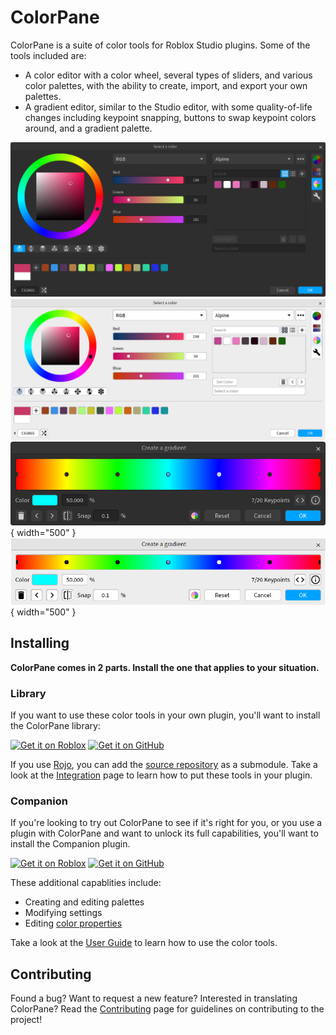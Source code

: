 # ColorPane

ColorPane is a suite of color tools for Roblox Studio plugins. Some of the tools included are:

- A color editor with a color wheel, several types of sliders, and various color palettes, with the ability to create, import, and export your own palettes.
- A gradient editor, similar to the Studio editor, with some quality-of-life changes including keypoint snapping, buttons to swap keypoint colors around, and a gradient palette.

![Color editor](images/color-editor-dark.png#only-dark)
![Color editor](images/color-editor-light.png#only-light)
![Gradient editor](images/gradient-editor-dark.png#only-dark){ width="500" }
![Gradient editor](images/gradient-editor-light.png#only-light){ width="500" }

## Installing

**ColorPane comes in 2 parts. Install the one that applies to your situation.**

### Library

If you want to use these color tools in your own plugin, you'll want to install the ColorPane library:

[![Get it on Roblox](https://gist.github.com/cxmeel/0dbc95191f239b631c3874f4ccf114e2/raw/roblox_dev.svg)](https://create.roblox.com/store/asset/17844182825) [![Get it on GitHub](https://gist.github.com/cxmeel/0dbc95191f239b631c3874f4ccf114e2/raw/github.svg)](https://github.com/Blupo/ColorPane/releases/latest)

If you use [Rojo](https://rojo.space), you can add the [source repository](https://github.com/Blupo/ColorPane) as a submodule. Take a look at the [Integration](developer-guide/integration.md) page to learn how to put these tools in your plugin.

### Companion

If you're looking to try out ColorPane to see if it's right for you, or you use a plugin with ColorPane and want to unlock its full capabilities, you'll want to install the Companion plugin.

[![Get it on Roblox](https://gist.github.com/cxmeel/0dbc95191f239b631c3874f4ccf114e2/raw/roblox_dev.svg)](https://create.roblox.com/store/asset/6474565567) [![Get it on GitHub](https://gist.github.com/cxmeel/0dbc95191f239b631c3874f4ccf114e2/raw/github.svg)](https://github.com/Blupo/ColorPane/releases/latest)

These additional capablities include:

* Creating and editing palettes
* Modifying settings
* Editing [color properties](user-guide/color-properties.md)

Take a look at the [User Guide](user-guide/color-editor.md) to learn how to use the color tools.

## Contributing

Found a bug? Want to request a new feature? Interested in translating ColorPane? Read the [Contributing](contributing.md) page for guidelines on contributing to the project!